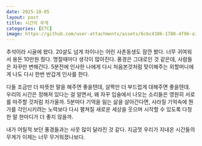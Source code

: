 ```yaml
---
date: 2025-10-05
layout: post
title: 시간의 무게
categories: [ETC]
image: https://github.com/user-attachments/assets/6cbc4386-1780-4f96-a3a7-ff14587fb0a8
---
```


추석이라 시골에 왔다. 20살도 넘게 차이나는 어린 사촌동생도 잠깐 봤다. 너무 귀여워서 용돈 10만원 줬다.
명절때마다 생각이 많아진다. 풍경은 그대로인 것 같은데, 사람들은 자꾸만 변해간다.
5분전에 인사한 나에게 다시 처음본것처럼 맞이해주는 외할머니에게 나도 다시 한번 반갑게 인사를 한다.

다들 조금만 더 따뜻한 말을 해주면 좋을텐데, 살짝만 더 부드럽게 대해주면 좋을텐데.
우리의 시간은 정해져 있다는 걸 알면서, 왜 자꾸 입술에서 나오는 소리들은 영원히 서로를 마주할 것처럼 차가울까.
5분마다 기억을 잃는 삶을 살아간다면, 사라질 기억속에 뭔가를 각인시키려는 노력보다 
다시 펼쳐질 새로운 세상을 웃으며 시작할 수 있도록 다정한 말 한마디가 더 좋지 않을까.

내가 어릴적 보던 풍경들과는 사뭇 많이 달라진 것 같다.
지금껏 우리가 지내온 시간들의 무게가 이제는 너무 무거워졌나보다.
